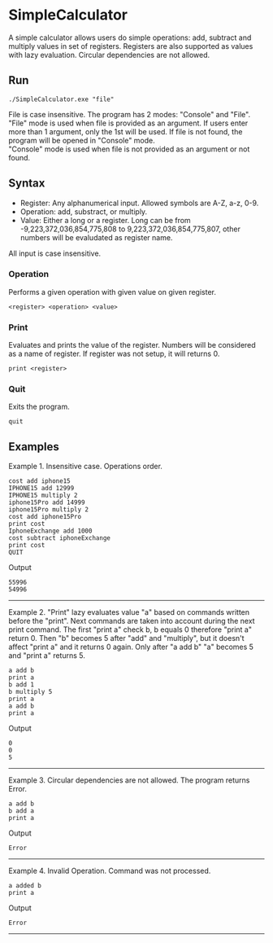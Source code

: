 # SimpleCalculator
A simple calculator allows users do simple operations: add, subtract and multiply values in set of registers. Registers are also supported as values with lazy evaluation. Circular dependencies
are not allowed. 

## Run

```
./SimpleCalculator.exe "file"
```

File is case insensitive.
The program has 2 modes: "Console" and "File". 
"File" mode is used when file is provided as an argument. If users enter more than 1 argument, only the 1st will be used. If file is not found, the program will be opened in "Console" mode.  
"Console" mode is used when file is not provided as an argument or not found.

## Syntax

* Register: Any alphanumerical input. Allowed symbols are A-Z, a-z, 0-9.
* Operation: add, substract, or multiply.
* Value: Either a long or a register. Long can be from -9,223,372,036,854,775,808 to 9,223,372,036,854,775,807, other numbers will be evaludated as register name.

All input is case insensitive.

### Operation
Performs a given operation with given value on given register. 
```
<register> <operation> <value>
```

### Print
Evaluates and prints the value of the register. Numbers will be considered as a name of register. If register was not setup, it will returns 0.
```
print <register>
```

### Quit
Exits the program. 
```
quit
```

## Examples

Example 1. Insensitive case. Operations order.
```
cost add iphone15
IPHONE15 add 12999
IPHONE15 multiply 2
iphone15Pro add 14999
iphone15Pro multiply 2
cost add iphone15Pro
print cost
IphoneExchange add 1000
cost subtract iphoneExchange
print cost
QUIT
```
Output
```
55996
54996
```

---

Example 2. "Print" lazy evaluates value "a" based on commands written before the "print". Next commands are taken into account during the next print command.
The first "print a" check b, b equals 0 therefore "print a" return 0. Then "b" becomes 5 after "add" and "multiply", but it doesn't affect "print a" and it returns 0 again.
Only after "a add b" "a" becomes 5 and "print a" returns 5.
```
a add b
print a
b add 1
b multiply 5
print a
a add b
print a
```
Output
```
0
0
5
```

---

Example 3. Circular dependencies are not allowed. The program returns Error.
```
a add b
b add a
print a

```
Output
```
Error
```

---

Example 4. Invalid Operation. Command was not processed.
```
a added b
print a

```
Output
```
Error
```

---


